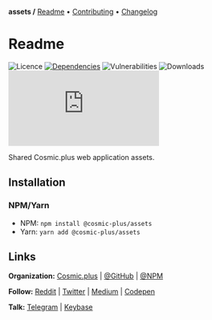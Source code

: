 **assets /**
[Readme](https://cosmic.plus/#view:assets)
• [Contributing](https://cosmic.plus/#view:assets/CONTRIBUTING)
• [Changelog](https://cosmic.plus/#view:assets/CHANGELOG)

# Readme

![Licence](https://img.shields.io/github/license/cosmic-plus/assets.svg)
[![Dependencies](https://badgen.net/david/dep/cosmic-plus/assets)](https://david-dm.org/cosmic-plus/assets)
![Vulnerabilities](https://snyk.io/test/npm/@cosmic-plus/assets/badge.svg)
![Downloads](https://badgen.net/npm/dt/@cosmic-plus/assets)
![Bundle](https://badgen.net/badgesize/gzip/cosmic-plus/assets-web/master/assets.js?label=bundle)

Shared Cosmic.plus web application assets.

## Installation

### NPM/Yarn

- NPM: `npm install @cosmic-plus/assets`
- Yarn: `yarn add @cosmic-plus/assets`

## Links

**Organization:** [Cosmic.plus](https://cosmic.plus/) | [@GitHub](https://git.cosmic.plus) | [@NPM](https://www.npmjs.com/search?q=cosmic-plus)

**Follow:** [Reddit](https://reddit.com/r/cosmic_plus) | [Twitter](https://twitter.com/cosmic_plus) | [Medium](https://medium.com/cosmic-plus) | [Codepen](https://codepen.io/cosmic-plus)

**Talk:** [Telegram](https://t.me/cosmic_plus) | [Keybase](https://keybase.io/team/cosmic_plus)
